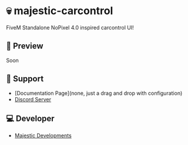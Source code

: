 # 💀 majestic-carcontrol
FiveM Standalone NoPixel 4.0 inspired carcontrol UI!

## 👀 Preview
Soon

## 🤝 Support
- [Documentation Page](none, just a drag and drop with configuration)
- [Discord Server](https://discord.gg/SbjjtT9WsG)

## 💻 Developer
- [Majestic Developments](https://discord.gg/SbjjtT9WsG)

